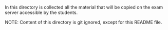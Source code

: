 In this directory is collected all the material that will be copied on the exam server accessible by the students.

NOTE: Content of this directory is git ignored, except for this README file.
